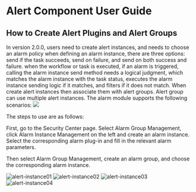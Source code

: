 # Alert Component User Guide

## How to Create Alert Plugins and Alert Groups

In version 2.0.0, users need to create alert instances, and needs to choose an alarm policy when defining an alarm instance, there are three options: send if the task succeeds, send on failure, and send on both success and failure. when the workflow or task is executed, if an alarm is triggered, calling the alarm instance send method needs a logical judgment, which matches the alarm instance with the task status, executes the alarm instance sending logic if it matches, and filters if it does not match. When create alert instances then associate them with alert groups. Alert group can use multiple alert instances.
The alarm module supports the following scenarios:
<img src="/img/alert/alert_scenarios_en.png">

The steps to use are as follows:

First, go to the Security Center page. Select Alarm Group Management, click Alarm Instance Management on the left and create an alarm instance. Select the corresponding alarm plug-in and fill in the relevant alarm parameters.

Then select Alarm Group Management, create an alarm group, and choose the corresponding alarm instance.

![alert-instance01](/img/new_ui/dev/alert/alert_instance01.png)
![alert-instance02](/img/new_ui/dev/alert/alert_instance02.png)
![alert-instance03](/img/new_ui/dev/alert/alert_instance03.png)
![alert-instance04](/img/new_ui/dev/alert/alert_instance04.png)
